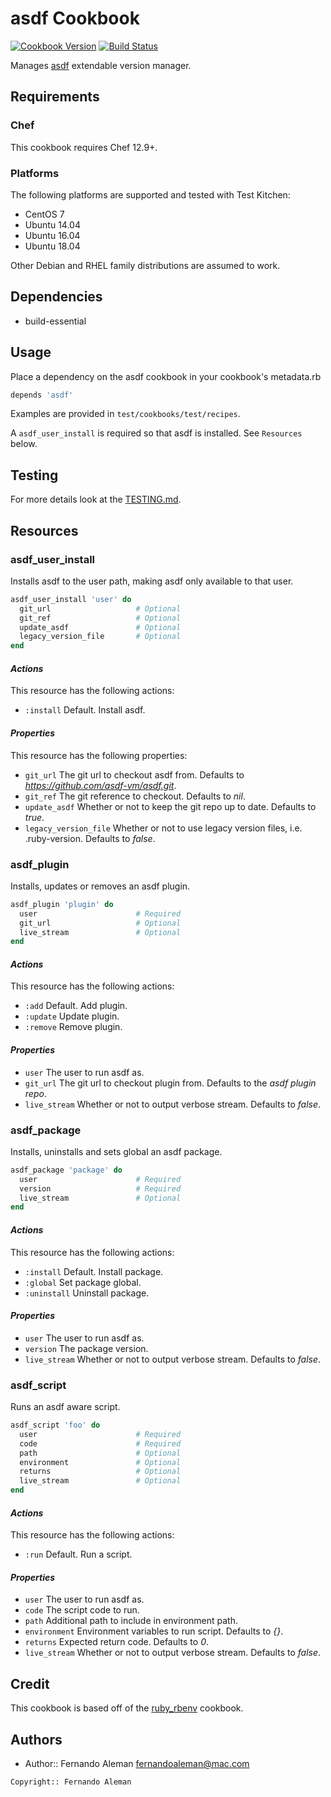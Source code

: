 # asdf Cookbook

[![Cookbook Version](https://img.shields.io/cookbook/v/asdf.svg)](https://supermarket.chef.io/cookbooks/asdf) [![Build Status](https://travis-ci.org/asdf-chef/asdf.svg?branch=master)](https://travis-ci.org/asdf-chef/asdf)

Manages [asdf](https://github.com/asdf-vm/asdf) extendable version manager.

## Requirements

### Chef

This cookbook requires Chef 12.9+.

### Platforms

The following platforms are supported and tested with Test Kitchen:

- CentOS 7
- Ubuntu 14.04
- Ubuntu 16.04
- Ubuntu 18.04

Other Debian and RHEL family distributions are assumed to work.

## Dependencies

- build-essential

## Usage

Place a dependency on the asdf cookbook in your cookbook's metadata.rb

```ruby
depends 'asdf'
```

Examples are provided in `test/cookbooks/test/recipes`.

A `asdf_user_install` is required so that asdf is installed. See `Resources` below.

## Testing

For more details look at the [TESTING.md](./TESTING.md).

## Resources

### asdf_user_install

Installs asdf to the user path, making asdf only available to that user.

```ruby
asdf_user_install 'user' do
  git_url                   # Optional
  git_ref                   # Optional
  update_asdf               # Optional
  legacy_version_file       # Optional
end
```

#### _Actions_

This resource has the following actions:

- `:install` Default. Install asdf.

#### _Properties_

This resource has the following properties:

- `git_url` The git url to checkout asdf from. Defaults to *https://github.com/asdf-vm/asdf.git*.
- `git_ref` The git reference to checkout. Defaults to *nil*.
- `update_asdf` Whether or not to keep the git repo up to date. Defaults to *true*.
- `legacy_version_file` Whether or not to use legacy version files, i.e. .ruby-version. Defaults to *false*.

### asdf_plugin

Installs, updates or removes an asdf plugin.

```ruby
asdf_plugin 'plugin' do
  user                      # Required
  git_url                   # Optional
  live_stream               # Optional
end
```

#### _Actions_

This resource has the following actions:

- `:add` Default. Add plugin.
- `:update` Update plugin.
- `:remove` Remove plugin.

#### _Properties_

- `user` The user to run asdf as.
- `git_url` The git url to checkout plugin from. Defaults to the *asdf plugin repo*.
- `live_stream` Whether or not to output verbose stream. Defaults to *false*.

### asdf_package

Installs, uninstalls and sets global an asdf package.

```ruby
asdf_package 'package' do
  user                      # Required
  version                   # Required
  live_stream               # Optional
end
```

#### _Actions_

This resource has the following actions:

- `:install` Default. Install package.
- `:global` Set package global.
- `:uninstall` Uninstall package.

#### _Properties_

- `user` The user to run asdf as.
- `version` The package version.
- `live_stream` Whether or not to output verbose stream. Defaults to *false*.

### asdf_script

Runs an asdf aware script.

```ruby
asdf_script 'foo' do
  user                      # Required
  code                      # Required
  path                      # Optional
  environment               # Optional
  returns                   # Optional
  live_stream               # Optional
end
```

#### _Actions_

This resource has the following actions:

- `:run` Default. Run a script.

#### _Properties_

- `user` The user to run asdf as.
- `code` The script code to run.
- `path` Additional path to include in environment path.
- `environment` Environment variables to run script. Defaults to *{}*.
- `returns` Expected return code. Defaults to *0*.
- `live_stream` Whether or not to output verbose stream. Defaults to *false*.

## Credit

This cookbook is based off of the [ruby_rbenv](https://github.com/sous-chefs/ruby_rbenv) cookbook.

## Authors

- Author:: Fernando Aleman <fernandoaleman@mac.com>

```text
Copyright:: Fernando Aleman
```
